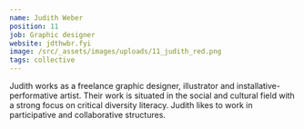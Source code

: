 ```yaml
---
name: Judith Weber
position: 11
job: Graphic designer
website: jdthwbr.fyi
image: /src/_assets/images/uploads/11_judith_red.png
tags: collective
---
```

Judith works as a freelance graphic designer, illustrator and installative-performative artist. Their work is situated in the social and cultural field with a strong focus on critical diversity literacy. Judith likes to work in participative and collaborative structures.